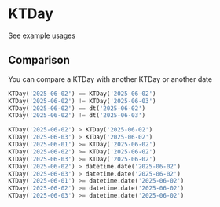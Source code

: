 # KTDay

See example usages


## Comparison

You can compare a KTDay with another KTDay or another date
```python
KTDay('2025-06-02') == KTDay('2025-06-02')
KTDay('2025-06-02') != KTDay('2025-06-03')
KTDay('2025-06-02') == dt('2025-06-02')
KTDay('2025-06-02') != dt('2025-06-03')

KTDay('2025-06-02') > KTDay('2025-06-02')
KTDay('2025-06-03') > KTDay('2025-06-02')
KTDay('2025-06-01') >= KTDay('2025-06-02')
KTDay('2025-06-02') >= KTDay('2025-06-02')
KTDay('2025-06-03') >= KTDay('2025-06-02')
KTDay('2025-06-02') > datetime.date('2025-06-02')
KTDay('2025-06-03') > datetime.date('2025-06-02')
KTDay('2025-06-01') >= datetime.date('2025-06-02')
KTDay('2025-06-02') >= datetime.date('2025-06-02')
KTDay('2025-06-03') >= datetime.date('2025-06-02')
```

